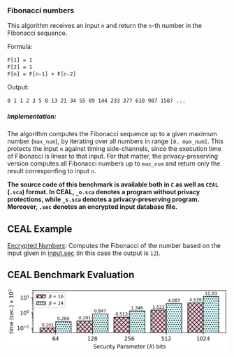 ### Fibonacci numbers
This algorithm receives an input `n` and return the `n`-th number in the Fibonacci sequence. 

Formula:
```
F[1] = 1
F[2] = 1
F[n] = F[n-1] + F[n-2]
```
Output:
```
0 1 1 2 3 5 8 13 21 34 55 89 144 233 377 610 987 1587 ...
```

##### Implementation: 
The algorithm computes the Fibonacci sequence up to a given maximum number (`max_num`), by iterating over all numbers in range `[0, max_num]`. This protects the input `n` against timing side-channels, since the execution time of Fibonacci is linear to that input. For that matter, the privacy-preserving version computes all Fibonacci numbers up to `max_num` and return only the result corresponfing to input `n`.


**The source code of this benchmark is available both in `C` as well as `CEAL` (`.sca`) format. In CEAL, `_o.sca` denotes a program without privacy protections, while `_s.sca` denotes a privacy-preserving program. Moreover, `.sec` denotes an encrypted input database file.**

CEAL Example
------------
[Encrypted Numbers](https://github.com/momalab/privacy_benchmarks/tree/master/fibonacci/fibonacci_s.sca):
Computes the Fibonacci of the number based on the input given in [input.sec](https://github.com/momalab/privacy_benchmarks/tree/master/fibonacci/input.sec) (in this case the output is `12`).

CEAL Benchmark Evaluation
-------------------------
![alt text](./../graphs/fibonacci.png)
